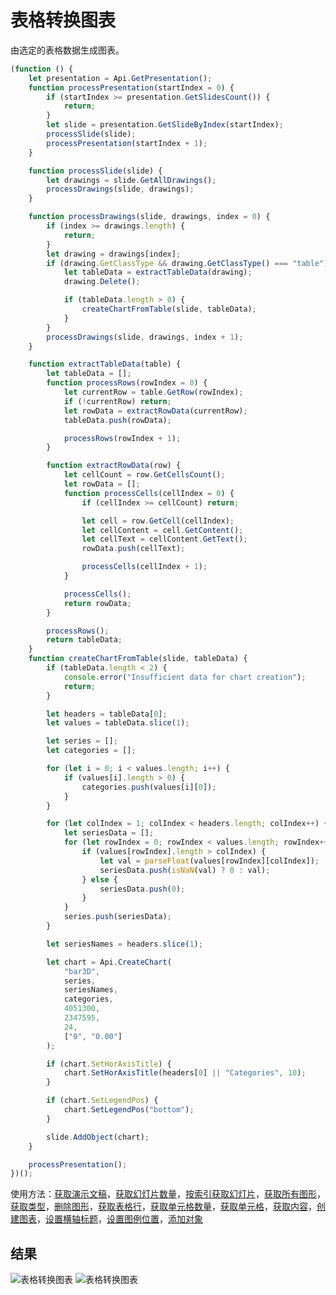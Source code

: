 # 表格转换图表

由选定的表格数据生成图表。

```ts
(function () {
    let presentation = Api.GetPresentation();
    function processPresentation(startIndex = 0) {
        if (startIndex >= presentation.GetSlidesCount()) {
            return;
        }
        let slide = presentation.GetSlideByIndex(startIndex);
        processSlide(slide);
        processPresentation(startIndex + 1);
    }

    function processSlide(slide) {
        let drawings = slide.GetAllDrawings();
        processDrawings(slide, drawings);
    }

    function processDrawings(slide, drawings, index = 0) {
        if (index >= drawings.length) {
            return;
        }
        let drawing = drawings[index];
        if (drawing.GetClassType && drawing.GetClassType() === "table") {
            let tableData = extractTableData(drawing);
            drawing.Delete();

            if (tableData.length > 0) {
                createChartFromTable(slide, tableData);
            }
        }
        processDrawings(slide, drawings, index + 1);
    }

    function extractTableData(table) {
        let tableData = [];
        function processRows(rowIndex = 0) {
            let currentRow = table.GetRow(rowIndex);
            if (!currentRow) return;
            let rowData = extractRowData(currentRow);
            tableData.push(rowData);

            processRows(rowIndex + 1);
        }

        function extractRowData(row) {
            let cellCount = row.GetCellsCount();
            let rowData = [];
            function processCells(cellIndex = 0) {
                if (cellIndex >= cellCount) return;

                let cell = row.GetCell(cellIndex);
                let cellContent = cell.GetContent();
                let cellText = cellContent.GetText();
                rowData.push(cellText);

                processCells(cellIndex + 1);
            }

            processCells();
            return rowData;
        }

        processRows();
        return tableData;
    }
    function createChartFromTable(slide, tableData) {
        if (tableData.length < 2) {
            console.error("Insufficient data for chart creation");
            return;
        }

        let headers = tableData[0];
        let values = tableData.slice(1);

        let series = [];
        let categories = [];

        for (let i = 0; i < values.length; i++) {
            if (values[i].length > 0) {
                categories.push(values[i][0]);
            }
        }

        for (let colIndex = 1; colIndex < headers.length; colIndex++) {
            let seriesData = [];
            for (let rowIndex = 0; rowIndex < values.length; rowIndex++) {
                if (values[rowIndex].length > colIndex) {
                    let val = parseFloat(values[rowIndex][colIndex]);
                    seriesData.push(isNaN(val) ? 0 : val);
                } else {
                    seriesData.push(0);
                }
            }
            series.push(seriesData);
        }

        let seriesNames = headers.slice(1);

        let chart = Api.CreateChart(
            "bar3D",
            series,
            seriesNames,
            categories,
            4051300,
            2347595,
            24,
            ["0", "0.00"]
        );

        if (chart.SetHorAxisTitle) {
            chart.SetHorAxisTitle(headers[0] || "Categories", 10);
        }

        if (chart.SetLegendPos) {
            chart.SetLegendPos("bottom");
        }

        slide.AddObject(chart);
    }

    processPresentation();
})();
```

使用方法：[获取演示文稿](/docs/office-api/usage-api/presentation-api/Api/Methods/GetPresentation.md)，[获取幻灯片数量](/docs/office-api/usage-api/presentation-api/ApiPresentation/Methods/GetSlidesCount.md)，[按索引获取幻灯片](/docs/office-api/usage-api/presentation-api/ApiPresentation/Methods/GetSlideByIndex.md)，[获取所有图形](/docs/office-api/usage-api/presentation-api/ApiSlide/Methods/GetAllDrawings.md)，[获取类型](/docs/office-api/usage-api/presentation-api/ApiDrawing/Methods/GetClassType.md)，[删除图形](/docs/office-api/usage-api/presentation-api/ApiDrawing/Methods/Delete.md)，[获取表格行](/docs/office-api/usage-api/presentation-api/ApiTable/Methods/GetRow.md)，[获取单元格数量](/docs/office-api/usage-api/presentation-api/ApiTableRow/Methods/GetCellsCount.md)，[获取单元格](/docs/office-api/usage-api/presentation-api/ApiTableRow/Methods/GetCell.md)，[获取内容](/docs/office-api/usage-api/presentation-api/ApiTableCell/Methods/GetContent.md)，[创建图表](/docs/office-api/usage-api/presentation-api/Api/Methods/CreateChart.md)，[设置横轴标题](/docs/office-api/usage-api/presentation-api/ApiChart/Methods/SetHorAxisTitle.md)，[设置图例位置](/docs/office-api/usage-api/presentation-api/ApiChart/Methods/SetLegendPos.md)，[添加对象](/docs/office-api/usage-api/presentation-api/ApiSlide/Methods/AddObject.md)

## 结果

![表格转换图表](/assets/images/plugins/table-to-chart.png#gh-light-mode-only)
![表格转换图表](/assets/images/plugins/table-to-chart.dark.png#gh-dark-mode-only)
